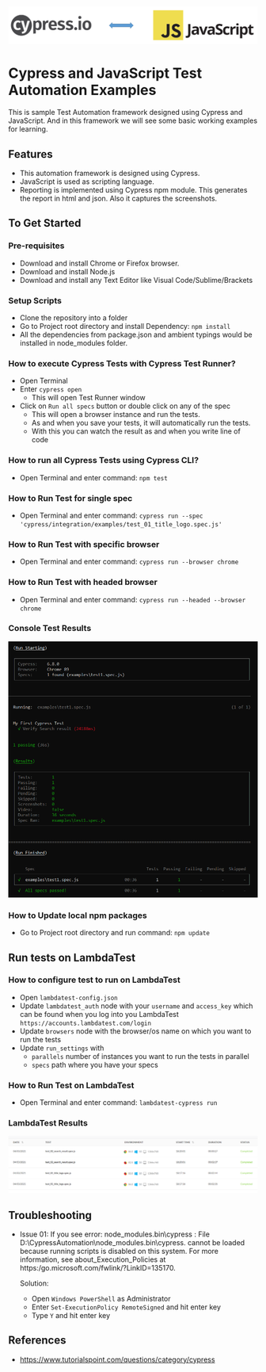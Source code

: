 ![Cypress and JavaScript](./images/cypress-javascript.png?raw=true "Cypress and JavaScript")

# Cypress and JavaScript Test Automation Examples
This is sample Test Automation framework designed using Cypress and JavaScript. And in this framework we will see some basic working examples for learning.

## Features
* This automation framework is designed using Cypress.
* JavaScript is used as scripting language.
* Reporting is implemented using Cypress npm module. This generates the report in html and json. Also it captures the screenshots.

## To Get Started

### Pre-requisites
* Download and install Chrome or Firefox browser.
* Download and install Node.js
* Download and install any Text Editor like Visual Code/Sublime/Brackets

### Setup Scripts 
* Clone the repository into a folder
* Go to Project root directory and install Dependency: `npm install`
* All the dependencies from package.json and ambient typings would be installed in node_modules folder.

### How to execute Cypress Tests with Cypress Test Runner?
* Open Terminal
* Enter `cypress open`
    * This will open Test Runner window
* Click on `Run all specs` button or double click on any of the spec
    * This will open a browser instance and run the tests. 
    * As and when you save your tests, it will automatically run the tests. 
    * With this you can watch the result as and when you write line of code

### How to run all Cypress Tests using Cypress CLI?
* Open Terminal and enter command: `npm test`

### How to Run Test for single spec
* Open Terminal and enter command: `cypress run --spec 'cypress/integration/examples/test_01_title_logo.spec.js'`

### How to Run Test with specific browser
* Open Terminal and enter command: `cypress run --browser chrome`

### How to Run Test with headed browser
* Open Terminal and enter command: `cypress run --headed --browser chrome`

### Console Test Results
![Cypress and JavaScript Test Result](./images/console-test-results.PNG?raw=true "Cypress and JavaScript Console Test Result")

### How to Update local npm packages
* Go to Project root directory and run command: `npm update`

## Run tests on LambdaTest

### How to configure test to run on LambdaTest
* Open `lambdatest-config.json`
* Update `lambdatest_auth` node with your `username` and `access_key` which can be found when you log into you LambdaTest `https://accounts.lambdatest.com/login`
* Update `browsers` node with the browser/os name on which you want to run the tests
* Update `run_settings` with 
    - `parallels` number of instances you want to run the tests in parallel
    - `specs` path where you have your specs

### How to Run Test on LambdaTest
* Open Terminal and enter command: `lambdatest-cypress run`

### LambdaTest Results
![Lambda Test Result](./images/lambdatest-test-results.PNG?raw=true "Lambda Test Result")

## Troubleshooting
* Issue 01: If you see error:
    node_modules\.bin\cypress : File D:\CypressAutomation\node_modules\.bin\cypress. cannot be loaded because running scripts is disabled on this system. For more information, see about_Execution_Policies at https:/go.microsoft.com/fwlink/?LinkID=135170.

    Solution:
    - Open `Windows PowerShell` as Administrator
    - Enter `Set-ExecutionPolicy RemoteSigned` and hit enter key
    - Type `Y` and hit enter key
## References
* https://www.tutorialspoint.com/questions/category/cypress
